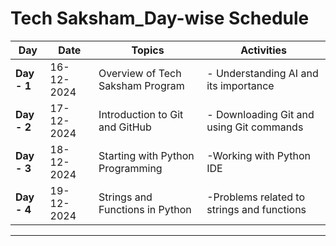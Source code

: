 # Tech Saksham_Day-wise Schedule

| **Day**     | **Date**      | **Topics**                       | **Activities**                   |
|-------------|---------------|----------------------------------|----------------------------------|
| **Day - 1** | 16-12-2024    | Overview of Tech Saksham Program | - Understanding AI and its importance |
| **Day - 2** | 17-12-2024    | Introduction to Git and GitHub   | - Downloading Git and using Git commands |
| **Day - 3** | 18-12-2024    | Starting with Python Programming   | -Working with Python IDE  |
| **Day - 4** | 19-12-2024    | Strings and Functions in Python   | -Problems related to strings and functions |
---
